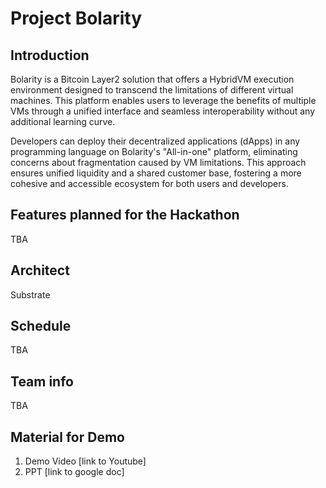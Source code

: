 # Project Bolarity
## Introduction
Bolarity is a Bitcoin Layer2 solution that offers a HybridVM execution environment designed to transcend the limitations of different virtual machines. This platform enables users to leverage the benefits of multiple VMs through a unified interface and seamless interoperability without any additional learning curve.

Developers can deploy their decentralized applications (dApps) in any programming language on Bolarity's "All-in-one" platform, eliminating concerns about fragmentation caused by VM limitations. This approach ensures unified liquidity and a shared customer base, fostering a more cohesive and accessible ecosystem for both users and developers.
## Features planned for the Hackathon
TBA
## Architect
Substrate
## Schedule
TBA
## Team info
TBA
## Material for Demo
1. Demo Video [link to Youtube]
2. PPT [link to google doc]
